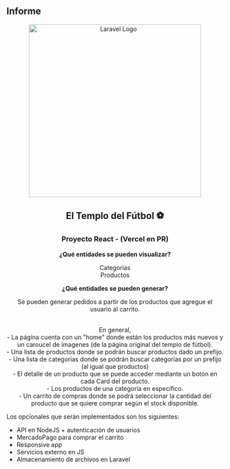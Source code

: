 ## Informe

<div align="center">
  <img src="http://imgfz.com/i/Prh8nST.jpeg" width="400" alt="Laravel Logo">
</div>

<h2 align="center">El Templo del Fútbol ⚽</h2>

<h3 align="center">Proyecto React - (Vercel en PR)</h3>

<p align="center">
  <strong>¿Qué entidades se pueden visualizar?</strong>
</p>
<p align="center">
  Categorias<br>
  Productos
</p>

<p align="center">
  <strong>¿Qué entidades se pueden generar?</strong>
</p>
<p align="center">
 Se pueden generar pedidos a partir de los productos que agregue el usuario al carrito.
</p>
<br>
<div align="center">
En general,
  <br>
  - La página cuenta con un "home" donde están los productos más nuevos y un caroucel de imagenes (de la página original del templo de fútbol). 
  <br>
  - Una lista de productos donde se podrán buscar productos dado un prefijo.
  <br>
  - Una lista de categorias donde se podrán buscar categorias por un prefijo (al igual que productos)
  <br>
  - El detalle de un producto que se puede acceder mediante un botón en cada Card del producto.
  <br>
  - Los productos de una categoría en especifico.
  <br>
  - Un carrito de compras donde se podrá seleccionar la cantidad del producto que se quiere comprar según el stock disponible.
</div>

Los opcionales que serán implementados son los siguientes:
- API en NodeJS + autenticación de usuarios
- MercadoPago para comprar el carrito
- Responsive app
- Servicios externo en JS
- Almacenamiento de archivos en Laravel

